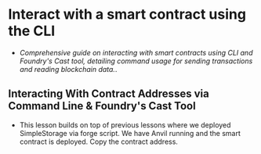 # Interact with a smart contract using the CLI
- *Comprehensive guide on interacting with smart contracts using CLI and Foundry's Cast tool, detailing command usage for sending transactions and reading blockchain data.*.

## Interacting With Contract Addresses via Command Line & Foundry's Cast Tool
- This lesson builds on top of previous lessons where we deployed SimpleStorage via forge script. We have Anvil running and the smart contract is deployed. Copy the contract address.

